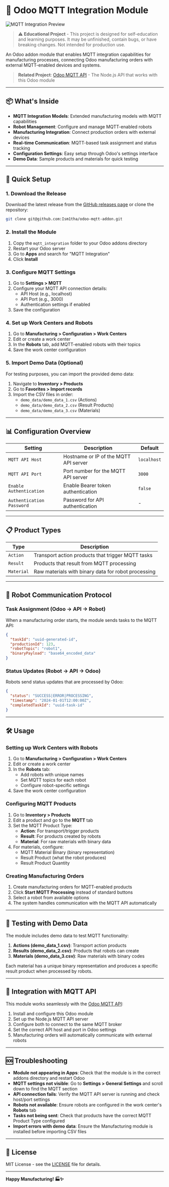 # 🚀 Odoo MQTT Integration Module

![MQTT Integration Preview](https://i.imgur.com/VZcKDRJ.png)

> ⚠️ **Educational Project** - This project is designed for self-education and learning purposes. It may be unfinished, contain bugs, or have breaking changes. Not intended for production use.

An Odoo addon module that enables MQTT integration capabilities for manufacturing processes, connecting Odoo manufacturing orders with external MQTT-enabled devices and systems.

> **Related Project**: [Odoo MQTT API](https://github.com/ism1tha/odoo-mqtt-api) - The Node.js API that works with this Odoo module

---

## 📦 What's Inside

- **MQTT Integration Models**: Extended manufacturing models with MQTT capabilities
- **Robot Management**: Configure and manage MQTT-enabled robots
- **Manufacturing Integration**: Connect production orders with external devices
- **Real-time Communication**: MQTT-based task assignment and status tracking
- **Configuration Settings**: Easy setup through Odoo's settings interface
- **Demo Data**: Sample products and materials for quick testing

---

## 🚀 Quick Setup

### 1. Download the Release

Download the latest release from the [GitHub releases page](https://github.com/Ism1tha/odoo-mqtt-addon/releases) or clone the repository:

```bash
git clone git@github.com:Ism1tha/odoo-mqtt-addon.git
```

### 2. Install the Module

1. Copy the `mqtt_integration` folder to your Odoo addons directory
2. Restart your Odoo server
3. Go to **Apps** and search for "MQTT Integration"
4. Click **Install**

### 3. Configure MQTT Settings

1. Go to **Settings > MQTT**
2. Configure your MQTT API connection details:
   - API Host (e.g., localhost)
   - API Port (e.g., 3000)
   - Authentication settings if enabled
3. Save the configuration

### 4. Set up Work Centers and Robots

1. Go to **Manufacturing > Configuration > Work Centers**
2. Edit or create a work center
3. In the **Robots** tab, add MQTT-enabled robots with their topics
4. Save the work center configuration

### 5. Import Demo Data (Optional)

For testing purposes, you can import the provided demo data:

1. Navigate to **Inventory > Products**
2. Go to **Favorites > Import records**
3. Import the CSV files in order:
   - `demo_data/demo_data_1.csv` (Actions)
   - `demo_data/demo_data_2.csv` (Result Products)
   - `demo_data/demo_data_3.csv` (Materials)

---

## 📊 Configuration Overview

| Setting                   | Description                           | Default     |
| ------------------------- | ------------------------------------- | ----------- |
| `MQTT API Host`           | Hostname or IP of the MQTT API server | `localhost` |
| `MQTT API Port`           | Port number for the MQTT API server   | `3000`      |
| `Enable Authentication`   | Enable Bearer token authentication    | `false`     |
| `Authentication Password` | Password for API authentication       | -           |

---

## 📋 Product Types

| Type       | Description                                         |
| ---------- | --------------------------------------------------- |
| `Action`   | Transport action products that trigger MQTT tasks   |
| `Result`   | Products that result from MQTT processing           |
| `Material` | Raw materials with binary data for robot processing |

---

## 🤖 Robot Communication Protocol

### Task Assignment (Odoo → API → Robot)

When a manufacturing order starts, the module sends tasks to the MQTT API:

```json
{
  "taskId": "uuid-generated-id",
  "productionId": 123,
  "robotTopic": "robot1",
  "binaryPayload": "base64_encoded_data"
}
```

### Status Updates (Robot → API → Odoo)

Robots send status updates that are processed by Odoo:

```json
{
  "status": "SUCCESS|ERROR|PROCESSING",
  "timestamp": "2024-01-01T12:00:00Z",
  "completedTaskId": "uuid-task-id"
}
```

---

## 🛠️ Usage

### Setting up Work Centers with Robots

1. Go to **Manufacturing > Configuration > Work Centers**
2. Edit or create a work center
3. In the **Robots** tab:
   - Add robots with unique names
   - Set MQTT topics for each robot
   - Configure robot-specific settings
4. Save the work center configuration

### Configuring MQTT Products

1. Go to **Inventory > Products**
2. Edit a product and go to the **MQTT** tab
3. Set the MQTT Product Type:
   - **Action**: For transport/trigger products
   - **Result**: For products created by robots
   - **Material**: For raw materials with binary data
4. For materials, configure:
   - MQTT Material Binary (binary representation)
   - Result Product (what the robot produces)
   - Result Product Quantity

### Creating Manufacturing Orders

1. Create manufacturing orders for MQTT-enabled products
2. Click **Start MQTT Processing** instead of standard buttons
3. Select a robot from available options
4. The system handles communication with the MQTT API automatically

---

## 🧪 Testing with Demo Data

The module includes demo data to test MQTT functionality:

1. **Actions (demo_data_1.csv)**: Transport action products
2. **Results (demo_data_2.csv)**: Products that robots can create
3. **Materials (demo_data_3.csv)**: Raw materials with binary codes

Each material has a unique binary representation and produces a specific result product when processed by robots.

---

## 🔗 Integration with MQTT API

This module works seamlessly with the [Odoo MQTT API](https://github.com/ism1tha/odoo-mqtt-api):

1. Install and configure this Odoo module
2. Set up the Node.js MQTT API server
3. Configure both to connect to the same MQTT broker
4. Set the correct API host and port in Odoo settings
5. Manufacturing orders will automatically communicate with external robots

---

## 🆘 Troubleshooting

- **Module not appearing in Apps**: Check that the module is in the correct addons directory and restart Odoo
- **MQTT settings not visible**: Go to **Settings > General Settings** and scroll down to find the MQTT section
- **API connection fails**: Verify the MQTT API server is running and check host/port settings
- **Robots not available**: Ensure robots are configured in the work center's **Robots** tab
- **Tasks not being sent**: Check that products have the correct MQTT Product Type configured
- **Import errors with demo data**: Ensure the Manufacturing module is installed before importing CSV files

---

## 📄 License

MIT License - see the [LICENSE](LICENSE) file for details.

---

**Happy Manufacturing! 🏭✨**
